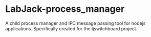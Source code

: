 LabJack-process_manager
=======================

A child process manager and IPC message passing tool for nodejs applications.  Specifically created for the ljswitchboard project.
